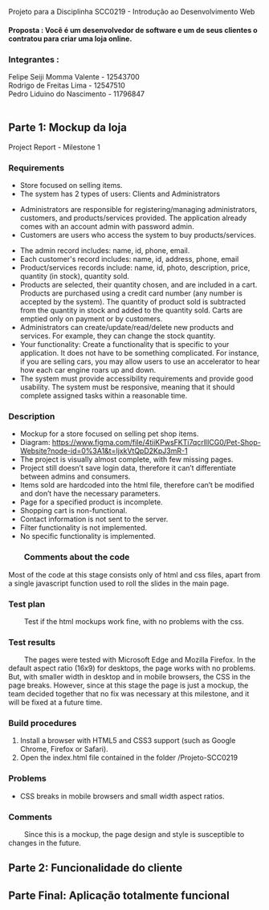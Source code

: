 Projeto para a Disciplinha SCC0219 - Introdução ao Desenvolvimento Web<br>
<h4>Proposta : Você é um desenvolvedor de software e um de seus clientes o contratou para criar uma loja online.</h4>


<h3>Integrantes : <br></h3>
Felipe Seiji Momma Valente - 12543700<br>
Rodrigo de Freitas Lima - 12547510 <br>
Pedro Liduino do Nascimento - 11796847 <br>
<br>

<h2>Parte 1: Mockup da loja</h2>
<p class="c18 title" id="h.ftbyzibxwod1"><span class="c4 c17">Project Report - Milestone 1</span></p><h3 class="c10" id="h.y8twtzxajku"><span class="c0">Requirements</span></h3><ul class="c16 lst-kix_trtnftnsy82f-0 start"><li class="c11 c9 li-bullet-0"><span class="c4 c2">Store focused on selling items.</span></li><li class="c11 c9 li-bullet-0"><span class="c2">The system has 2 types of users: Clients and Administrators</span></li></ul><ul class="c16 lst-kix_trtnftnsy82f-1 start"><li class="c14 li-bullet-0"><span class="c2">Administrators are responsible for registering/managing administrators, customers, and products/services provided. The application already comes with an account </span><span class="c2 c7">admin</span><span class="c2">&nbsp;with password </span><span class="c2 c7">admin</span><span class="c2">.</span></li><li class="c14 li-bullet-0"><span class="c2">Customers are users who access the system to buy products/services.</span></li></ul><ul class="c16 lst-kix_trtnftnsy82f-0"><li class="c11 c9 li-bullet-0"><span class="c2">The admin record includes: name, id, phone, email.</span></li><li class="c11 c9 li-bullet-0"><span class="c2">Each customer's record includes: name, id, address, phone, email</span></li><li class="c11 c9 li-bullet-0"><span class="c2">Product/services records include: name, id, photo, description, price, quantity (in stock), quantity sold.</span></li><li class="c11 c9 li-bullet-0"><span class="c2">Products are selected, their quantity chosen, and are included in a cart. Products are purchased using a credit card number (any number is accepted by the system). The quantity of product sold is subtracted from the quantity in stock and added to the quantity sold. Carts are emptied only on payment or by customers.</span></li><li class="c9 c11 li-bullet-0"><span class="c2">Administrators can create/update/read/delete new products and services. For example, they can change the stock quantity.</span></li><li class="c11 c9 li-bullet-0"><span class="c12">Your functionality: Create a functionality that is specific to your application. It does not have to be something complicated. For instance, if you are selling cars, you may allow users to use an accelerator to hear how each car engine roars up and down. &nbsp; </span></li><li class="c11 c9 li-bullet-0"><span class="c2 c4">The system must provide accessibility requirements and provide good usability. The system must be responsive, meaning that it should complete assigned tasks within a reasonable time.</span></li></ul><h3 class="c11 c15" id="h.1gbsgejweb7v"><span class="c0">Description</span></h3><ul class="c16 lst-kix_gw1epp1eb78a-0 start"><li class="c6 c9 li-bullet-0"><span class="c3">Mockup for a store focused on selling pet shop items. </span></li><li class="c6 c9 li-bullet-0"><span>Diagram: </span><span class="c19"><a class="c13" href="https://www.google.com/url?q=https://www.figma.com/file/4tiiKPwsFKTi7qcrllICG0/Pet-Shop-Website?node-id%3D0%253A1%26t%3DIjxkVtQpD2KpJ3mR-1&amp;sa=D&amp;source=editors&amp;ust=1683479845536425&amp;usg=AOvVaw0JwczPJD1Jwc1S-rIXU5up">https://www.figma.com/file/4tiiKPwsFKTi7qcrllICG0/Pet-Shop-Website?node-id=0%3A1&amp;t=IjxkVtQpD2KpJ3mR-1</a></span></li><li class="c6 c9 li-bullet-0"><span>The project is visually almost complete, with few missing pages.</span></li><li class="c6 c9 li-bullet-0"><span class="c3">Project still doesn’t save login data, therefore it can’t differentiate between admins and consumers.</span></li><li class="c6 c9 li-bullet-0"><span class="c3">Items sold are hardcoded into the html file, therefore can’t be modified and don’t have the necessary parameters.</span></li><li class="c6 c9 li-bullet-0"><span class="c3">Page for a specified product is incomplete.</span></li><li class="c6 c9 li-bullet-0"><span class="c3">Shopping cart is non-functional.</span></li><li class="c6 c9 li-bullet-0"><span class="c3">Contact information is not sent to the server.</span></li><li class="c6 c9 li-bullet-0"><span class="c3">Filter functionality is not implemented.</span></li><li class="c6 c9 li-bullet-0"><span class="c3">No specific functionality is implemented.</span></li></ul><p class="c6 c8"><span class="c3"></span></p><h3 class="c10" id="h.wbcrhckkwchp"><span class="c0">&nbsp;&nbsp;&nbsp;&nbsp;&nbsp;&nbsp;&nbsp;&nbsp;Comments about the code</span></h3><p class="c5"><span class="c3">Most of the code at this stage consists only of html and css files, apart from a single javascript function used to roll the slides in the main page.</span></p><p class="c6 c8"><span class="c3"></span></p><h3 class="c10" id="h.p56kfkndingb"><span>Test plan</span></h3><p class="c6"><span class="c3">&nbsp;&nbsp;&nbsp;&nbsp;&nbsp;&nbsp;&nbsp;&nbsp;Test if the html mockups work fine, with no problems with the css.</span></p><h3 class="c10" id="h.fzkgqeam1n4o"><span class="c0">Test results</span></h3><p class="c6"><span class="c3">&nbsp;&nbsp;&nbsp;&nbsp;&nbsp;&nbsp;&nbsp;&nbsp;The pages were tested with Microsoft Edge and Mozilla Firefox. In the default aspect ratio (16x9) for desktops, the page works with no problems. But, with smaller width in desktop and in mobile browsers, the CSS in the page breaks. However, since at this stage the page is just a mockup, the team decided together that no fix was necessary at this milestone, and it will be fixed at a future time.</span></p><h3 class="c10" id="h.e9y7xnbu1s6q"><span class="c0">Build procedures</span></h3><ol class="c16 lst-kix_ok8cmbit94vu-0 start" start="1"><li class="c6 c9 li-bullet-0"><span class="c3">Install a browser with HTML5 and CSS3 support (such as Google Chrome, Firefox or Safari).</span></li><li class="c6 c9 li-bullet-0"><span class="c3">Open the index.html file contained in the folder /Projeto-SCC0219</span></li></ol><p class="c6 c8"><span class="c3"></span></p><h3 class="c10" id="h.462ij8mekqeu"><span class="c0">Problems</span></h3><ul class="c16 lst-kix_yumo3asg0d2s-0 start"><li class="c6 c9 li-bullet-0"><span class="c3">CSS breaks in mobile browsers and small width aspect ratios.</span></li></ul><h3 class="c10" id="h.r6cwc6fm8t38"><span class="c0">Comments</span></h3><p class="c6"><span class="c3">&nbsp;&nbsp;&nbsp;&nbsp;&nbsp;&nbsp;&nbsp;&nbsp;Since this is a mockup, the page design and style is susceptible to changes in the future.</span></p>
<h2>Parte 2: Funcionalidade do cliente</h2>
<h2>Parte Final: Aplicação totalmente funcional</h2>

